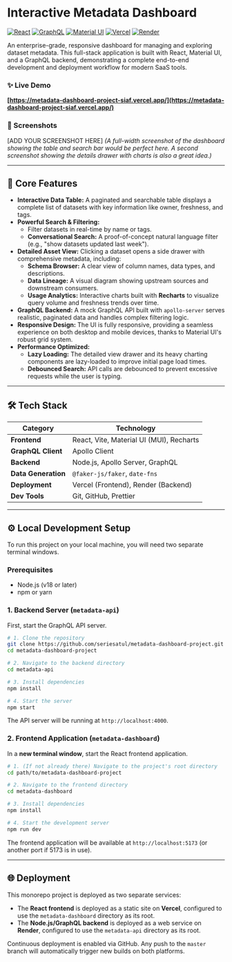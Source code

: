 # Interactive Metadata Dashboard

[![React](https://img.shields.io/badge/React-18.x-%2361DAFB?logo=react)](https://reactjs.org/)
[![GraphQL](https://img.shields.io/badge/GraphQL-%23E10098?logo=graphql)](https://graphql.org/)
[![Material UI](https://img.shields.io/badge/Material%20UI-5.x-%230081CB?logo=mui)](https://mui.com/)
[![Vercel](https://img.shields.io/badge/Frontend-Vercel-%23000000?logo=vercel)](https://vercel.com/)
[![Render](https://img.shields.io/badge/Backend-Render-%2346E3B7?logo=render)](https://render.com/)

An enterprise-grade, responsive dashboard for managing and exploring dataset metadata. This full-stack application is built with React, Material UI, and a GraphQL backend, demonstrating a complete end-to-end development and deployment workflow for modern SaaS tools.

### ✨ **Live Demo**

**[https://metadata-dashboard-project-siaf.vercel.app/](https://metadata-dashboard-project-siaf.vercel.app/)**

### 📸 Screenshots

[ADD YOUR SCREENSHOT HERE]
*(A full-width screenshot of the dashboard showing the table and search bar would be perfect here. A second screenshot showing the details drawer with charts is also a great idea.)*

---

## 🚀 Core Features

*   **Interactive Data Table:** A paginated and searchable table displays a complete list of datasets with key information like owner, freshness, and tags.
*   **Powerful Search & Filtering:**
    *   Filter datasets in real-time by name or tags.
    *   **Conversational Search:** A proof-of-concept natural language filter (e.g., "show datasets updated last week").
*   **Detailed Asset View:** Clicking a dataset opens a side drawer with comprehensive metadata, including:
    *   **Schema Browser:** A clear view of column names, data types, and descriptions.
    *   **Data Lineage:** A visual diagram showing upstream sources and downstream consumers.
    *   **Usage Analytics:** Interactive charts built with **Recharts** to visualize query volume and freshness trends over time.
*   **GraphQL Backend:** A mock GraphQL API built with `apollo-server` serves realistic, paginated data and handles complex filtering logic.
*   **Responsive Design:** The UI is fully responsive, providing a seamless experience on both desktop and mobile devices, thanks to Material UI's robust grid system.
*   **Performance Optimized:**
    *   **Lazy Loading:** The detailed view drawer and its heavy charting components are lazy-loaded to improve initial page load times.
    *   **Debounced Search:** API calls are debounced to prevent excessive requests while the user is typing.

---

## 🛠️ Tech Stack

| Category            | Technology                                                            |
| ------------------- | --------------------------------------------------------------------- |
| **Frontend**        | React, Vite, Material UI (MUI), Recharts                              |
| **GraphQL Client**  | Apollo Client                                                         |
| **Backend**         | Node.js, Apollo Server, GraphQL                                       |
| **Data Generation** | `@faker-js/faker`, `date-fns`                                             |
| **Deployment**      | Vercel (Frontend), Render (Backend)                                   |
| **Dev Tools**       | Git, GitHub, Prettier                                                 |

---

## ⚙️ Local Development Setup

To run this project on your local machine, you will need two separate terminal windows.

### Prerequisites

*   Node.js (v18 or later)
*   npm or yarn

### 1. Backend Server (`metadata-api`)

First, start the GraphQL API server.

```bash
# 1. Clone the repository
git clone https://github.com/seriesatul/metadata-dashboard-project.git
cd metadata-dashboard-project

# 2. Navigate to the backend directory
cd metadata-api

# 3. Install dependencies
npm install

# 4. Start the server
npm start
```
The API server will be running at `http://localhost:4000`.

### 2. Frontend Application (`metadata-dashboard`)

In a **new terminal window**, start the React frontend application.

```bash
# 1. (If not already there) Navigate to the project's root directory
cd path/to/metadata-dashboard-project

# 2. Navigate to the frontend directory
cd metadata-dashboard

# 3. Install dependencies
npm install

# 4. Start the development server
npm run dev
```
The frontend application will be available at `http://localhost:5173` (or another port if 5173 is in use).

---

## 🌐 Deployment

This monorepo project is deployed as two separate services:

*   The **React frontend** is deployed as a static site on **Vercel**, configured to use the `metadata-dashboard` directory as its root.
*   The **Node.js/GraphQL backend** is deployed as a web service on **Render**, configured to use the `metadata-api` directory as its root.

Continuous deployment is enabled via GitHub. Any push to the `master` branch will automatically trigger new builds on both platforms.
